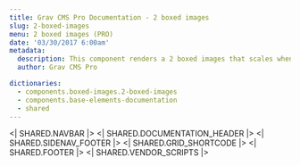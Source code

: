 ```yaml
---
title: Grav CMS Pro Documentation - 2 boxed images
slug: 2-boxed-images
menu: 2 boxed images (PRO)
date: '03/30/2017 6:00am'
metadata:
  description: This component renders a 2 boxed images that scales when mouse is placed over them and with a nice caption at their bottom
  author: Grav CMS Pro

dictionaries:
  - components.boxed-images.2-boxed-images
  - components.base-elements-documentation
  - shared
---
```


<| SHARED.NAVBAR |>
<| SHARED.DOCUMENTATION_HEADER |>
<| SHARED.SIDENAV_FOOTER |>
<| SHARED.GRID_SHORTCODE |>
<| SHARED.FOOTER |>
<| SHARED.VENDOR_SCRIPTS |>
